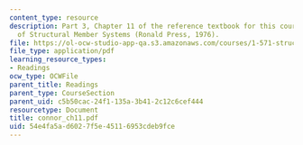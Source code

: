 ```yaml
---
content_type: resource
description: Part 3, Chapter 11 of the reference textbook for this course, Analysis
  of Structural Member Systems (Ronald Press, 1976).
file: https://ol-ocw-studio-app-qa.s3.amazonaws.com/courses/1-571-structural-analysis-and-control-spring-2004/54e4fa5ad6027f5e45116953cdeb9fce_connor_ch11.pdf
file_type: application/pdf
learning_resource_types:
- Readings
ocw_type: OCWFile
parent_title: Readings
parent_type: CourseSection
parent_uid: c5b50cac-24f1-135a-3b41-2c12c6cef444
resourcetype: Document
title: connor_ch11.pdf
uid: 54e4fa5a-d602-7f5e-4511-6953cdeb9fce
---
```


